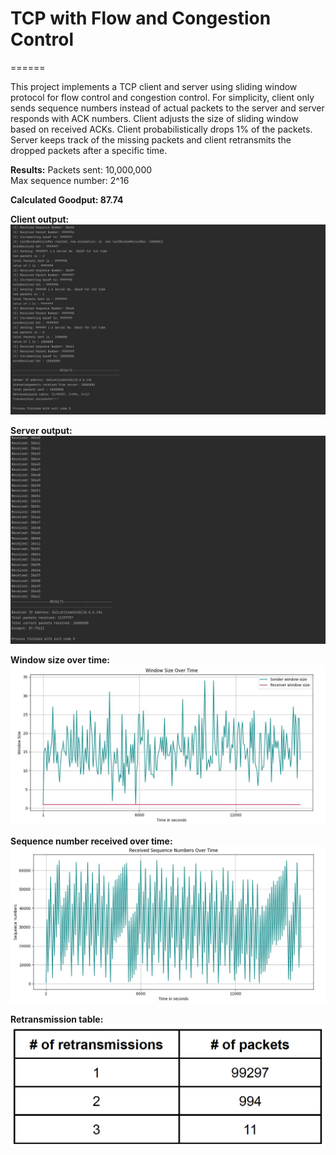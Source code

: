 # TCP with Flow and Congestion Control
======

This project implements a TCP client and server using sliding window protocol for flow control and congestion control. For simplicity, client only sends sequence numbers instead of actual packets to the server and server responds with ACK numbers. Client adjusts the size of sliding window based on received ACKs. 
Client probabilistically drops 1% of the packets. Server keeps track of the missing packets and client retransmits the dropped packets after a specific time.

**Results:**
Packets sent: 10,000,000  
Max sequence number: 2^16

**Calculated Goodput: 87.74**

**Client output:**
<img src="/images/client_output.jpg" alt="**client output image">



**Server output:**
<img src="/images/server_output.jpg" alt="**client output image">


**Window size over time:**
<img src="/images/window_size_over_time.jpg" alt="**client output image">


**Sequence number received over time:**
<img src="/images/sequence_number_received.jpg" alt="**client output image">


**Retransmission table:**
<img src="/images/retransmission_table.png" alt="**client output image">
